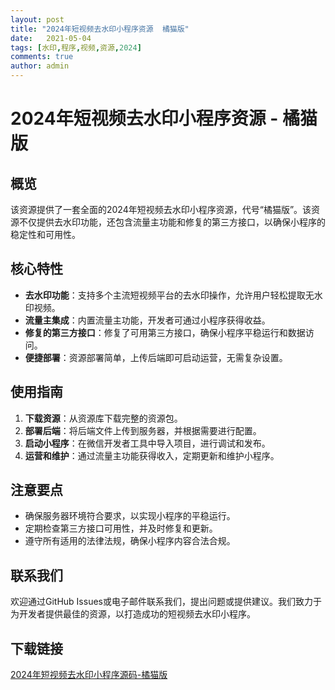 ```yaml
---
layout: post
title: "2024年短视频去水印小程序资源  橘猫版"
date:   2021-05-04
tags: [水印,程序,视频,资源,2024]
comments: true
author: admin
---
```

# 2024年短视频去水印小程序资源 - 橘猫版

## 概览

该资源提供了一套全面的2024年短视频去水印小程序资源，代号“橘猫版”。该资源不仅提供去水印功能，还包含流量主功能和修复的第三方接口，以确保小程序的稳定性和可用性。

## 核心特性

- **去水印功能**：支持多个主流短视频平台的去水印操作，允许用户轻松提取无水印视频。
- **流量主集成**：内置流量主功能，开发者可通过小程序获得收益。
- **修复的第三方接口**：修复了可用第三方接口，确保小程序平稳运行和数据访问。
- **便捷部署**：资源部署简单，上传后端即可启动运营，无需复杂设置。

## 使用指南

1. **下载资源**：从资源库下载完整的资源包。
2. **部署后端**：将后端文件上传到服务器，并根据需要进行配置。
3. **启动小程序**：在微信开发者工具中导入项目，进行调试和发布。
4. **运营和维护**：通过流量主功能获得收入，定期更新和维护小程序。

## 注意要点

- 确保服务器环境符合要求，以实现小程序的平稳运行。
- 定期检查第三方接口可用性，并及时修复和更新。
- 遵守所有适用的法律法规，确保小程序内容合法合规。

## 联系我们

欢迎通过GitHub Issues或电子邮件联系我们，提出问题或提供建议。我们致力于为开发者提供最佳的资源，以打造成功的短视频去水印小程序。

## 下载链接

[2024年短视频去水印小程序源码-橘猫版](https://pan.quark.cn/s/e05c58f87d4c)